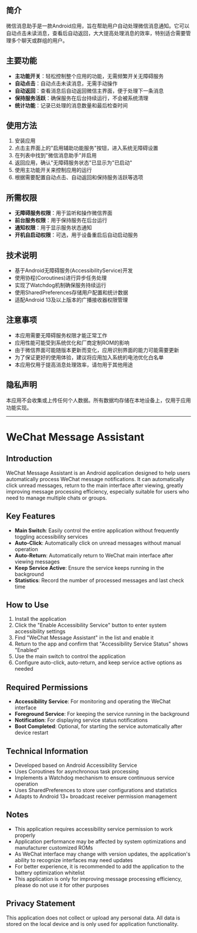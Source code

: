 ## 简介

微信消息助手是一款Android应用，旨在帮助用户自动处理微信消息通知。它可以自动点击未读消息，查看后自动返回，大大提高处理消息的效率，特别适合需要管理多个聊天或群组的用户。

## 主要功能

- **主功能开关**：轻松控制整个应用的功能，无需频繁开关无障碍服务
- **自动点击**：自动点击未读消息，无需手动操作
- **自动返回**：查看消息后自动返回微信主界面，便于处理下一条消息
- **保持服务活跃**：确保服务在后台持续运行，不会被系统清理
- **统计功能**：记录已处理的消息数量和最后检查时间

## 使用方法

1. 安装应用
2. 点击主界面上的"启用辅助功能服务"按钮，进入系统无障碍设置
3. 在列表中找到"微信消息助手"并启用
4. 返回应用，确认"无障碍服务状态"已显示为"已启动"
5. 使用主功能开关来控制应用的运行
6. 根据需要配置自动点击、自动返回和保持服务活跃等选项

## 所需权限

- **无障碍服务权限**：用于监听和操作微信界面
- **前台服务权限**：用于保持服务在后台运行
- **通知权限**：用于显示服务状态通知
- **开机自启动权限**：可选，用于设备重启后自动启动服务

## 技术说明

- 基于Android无障碍服务(AccessibilityService)开发
- 使用协程(Coroutines)进行异步任务处理
- 实现了Watchdog机制确保服务持续运行
- 使用SharedPreferences存储用户配置和统计数据
- 适配Android 13及以上版本的广播接收器权限管理

## 注意事项

- 本应用需要无障碍服务权限才能正常工作
- 应用性能可能受到系统优化和厂商定制ROM的影响
- 由于微信界面可能随版本更新而变化，应用识别界面的能力可能需要更新
- 为了保证更好的使用体验，建议将应用加入系统的电池优化白名单
- 本应用仅用于提高消息处理效率，请勿用于其他用途

## 隐私声明

本应用不会收集或上传任何个人数据。所有数据均存储在本地设备上，仅用于应用功能实现。

---

# WeChat Message Assistant

## Introduction

WeChat Message Assistant is an Android application designed to help users automatically process WeChat message notifications. It can automatically click unread messages, return to the main interface after viewing, greatly improving message processing efficiency, especially suitable for users who need to manage multiple chats or groups.

## Key Features

- **Main Switch**: Easily control the entire application without frequently toggling accessibility services
- **Auto-Click**: Automatically click on unread messages without manual operation
- **Auto-Return**: Automatically return to WeChat main interface after viewing messages
- **Keep Service Active**: Ensure the service keeps running in the background
- **Statistics**: Record the number of processed messages and last check time

## How to Use

1. Install the application
2. Click the "Enable Accessibility Service" button to enter system accessibility settings
3. Find "WeChat Message Assistant" in the list and enable it
4. Return to the app and confirm that "Accessibility Service Status" shows "Enabled"
5. Use the main switch to control the application
6. Configure auto-click, auto-return, and keep service active options as needed

## Required Permissions

- **Accessibility Service**: For monitoring and operating the WeChat interface
- **Foreground Service**: For keeping the service running in the background
- **Notification**: For displaying service status notifications
- **Boot Completed**: Optional, for starting the service automatically after device restart

## Technical Information

- Developed based on Android Accessibility Service
- Uses Coroutines for asynchronous task processing
- Implements a Watchdog mechanism to ensure continuous service operation
- Uses SharedPreferences to store user configurations and statistics
- Adapts to Android 13+ broadcast receiver permission management

## Notes

- This application requires accessibility service permission to work properly
- Application performance may be affected by system optimizations and manufacturer customized ROMs
- As WeChat interface may change with version updates, the application's ability to recognize interfaces may need updates
- For better experience, it is recommended to add the application to the battery optimization whitelist
- This application is only for improving message processing efficiency, please do not use it for other purposes

## Privacy Statement

This application does not collect or upload any personal data. All data is stored on the local device and is only used for application functionality.
